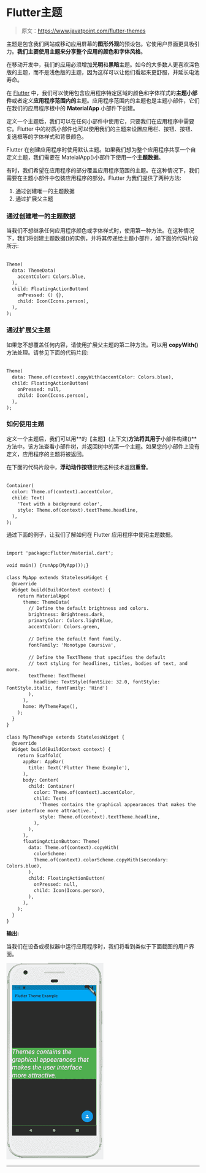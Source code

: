 # Flutter主题

> 原文：<https://www.javatpoint.com/flutter-themes>

主题是包含我们网站或移动应用屏幕的**图形外观**的预设包。它使用户界面更具吸引力。**我们主要使用主题来分享整个应用的颜色和字体风格**。

在移动开发中，我们的应用必须增加**光明**和**黑暗**主题。如今的大多数人更喜欢深色版的主题，而不是浅色版的主题，因为这样可以让他们看起来更舒服，并延长电池寿命。

在 [Flutter](https://www.javatpoint.com/flutter) 中，我们可以使用包含应用程序特定区域的颜色和字体样式的**主题小部件**或者定义**应用程序范围内的**主题。应用程序范围内的主题也是主题小部件，它们在我们的应用程序根中的 **MaterialApp** 小部件下创建。

定义一个主题后，我们可以在任何小部件中使用它，只要我们在应用程序中需要它。Flutter 中的材质小部件也可以使用我们的主题来设置应用栏、按钮、按钮、复选框等的字体样式和背景颜色。

Flutter 在创建应用程序时使用默认主题。如果我们想为整个应用程序共享一个自定义主题，我们需要在 MateialApp()小部件下使用一个**主题数据**。

有时，我们希望在应用程序的部分覆盖应用程序范围的主题。在这种情况下，我们需要在主题小部件中包装应用程序的部分。Flutter 为我们提供了两种方法:

1.  通过创建唯一的主题数据
2.  通过扩展父主题

### 通过创建唯一的主题数据

当我们不想继承任何应用程序颜色或字体样式时，使用第一种方法。在这种情况下，我们将创建主题数据()的实例，并将其传递给主题小部件，如下面的代码片段所示:

```

Theme(
  data: ThemeData(
    accentColor: Colors.blue,
  ),
  child: FloatingActionButton(
    onPressed: () {},
    child: Icon(Icons.person),
  ),
);

```

### 通过扩展父主题

如果您不想覆盖任何内容，请使用扩展父主题的第二种方法。可以用 **copyWith()** 方法处理。请参见下面的代码片段:

```

Theme(
  data: Theme.of(context).copyWith(accentColor: Colors.blue),
  child: FloatingActionButton(
    onPressed: null,
    child: Icon(Icons.person),
  ),
);

```

### 如何使用主题

定义一个主题后，我们可以用**的【主题】(上下文)**方法将其用于**小部件构建()**方法中。该方法查看小部件树，并返回树中的第一个主题。如果您的小部件上没有定义，应用程序的主题将被返回。

在下面的代码片段中，**浮动动作按钮**使用这种技术返回**重音**。

```

Container(
  color: Theme.of(context).accentColor,
  child: Text(
    'Text with a background color',
    style: Theme.of(context).textTheme.headline,
  ),
);

```

通过下面的例子，让我们了解如何在 Flutter 应用程序中使用主题数据。

```

import 'package:flutter/material.dart';

void main() {runApp(MyApp());}

class MyApp extends StatelessWidget {
  @override
  Widget build(BuildContext context) {
    return MaterialApp(
      theme: ThemeData(
        // Define the default brightness and colors.
        brightness: Brightness.dark,
        primaryColor: Colors.lightBlue,
        accentColor: Colors.green,

        // Define the default font family.
        fontFamily: 'Monotype Coursiva',

        // Define the TextTheme that specifies the default
        // text styling for headlines, titles, bodies of text, and more.
        textTheme: TextTheme(
          headline: TextStyle(fontSize: 32.0, fontStyle: FontStyle.italic, fontFamily: 'Hind')
        ),
      ),
      home: MyThemePage(),
    );
  }
}

class MyThemePage extends StatelessWidget {
  @override
  Widget build(BuildContext context) {
    return Scaffold(
      appBar: AppBar(
        title: Text('Flutter Theme Example'),
      ),
      body: Center(
        child: Container(
          color: Theme.of(context).accentColor,
          child: Text(
            'Themes contains the graphical appearances that makes the user interface more attractive.',
            style: Theme.of(context).textTheme.headline,
          ),
        ),
      ),
      floatingActionButton: Theme(
        data: Theme.of(context).copyWith(
          colorScheme:
          Theme.of(context).colorScheme.copyWith(secondary: Colors.blue),
        ),
        child: FloatingActionButton(
          onPressed: null,
          child: Icon(Icons.person),
        ),
      ),
    );
  }
}

```

**输出:**

当我们在设备或模拟器中运行应用程序时，我们将看到类似于下面截图的用户界面。

![Flutter Themes](img/8adf675444396d5ce1a19dcba7eef508.png)

* * *